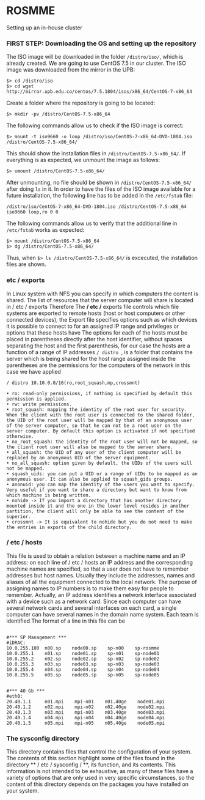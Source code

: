 # ROSMME
Setting up an in-house cluster

### FIRST STEP: Downloading the OS and setting up the repository
The ISO image will be downloaded in the folder `/distro/iso/`, which is already created. We are going to use CentOS 7.5 in our cluster. The ISO image was downloaded from the mirror in the UPB:
```
$> cd /distro/iso
$> cd wget http://mirror.upb.edu.co/centos/7.5.1804/isos/x86_64/CentOS-7-x86_64
```
Create a folder where the repository is going to be located:
```
$> mkdir -pv /distro/CentOS-7.5-x86_64
```
The following commands allow us to check if the ISO image is correct:
```
$> mount -t iso9660 -o loop /distro/iso/CentOS-7-x86_64-DVD-1804.iso /distro/CentOS-7.5-x86_64/
```
This should show the installation files in `/distro/CentOS-7.5-x86_64/`. If everything is as expected, we unmount the image as follows:
```
$> umount /distro/CentOS-7.5-x86_64/
```
After unmounting, no file should be shown in `/distro/CentOS-7.5-x86_64/` after doing `ls` in it.
In order to have the files of the ISO image available for a future installation, the following line has to be added in the `/etc/fstab` file:
```
/distro/iso/CentOS-7-x86_64-DVD-1804.iso /distro/CentOS-7.5-x86_64 iso9660 loop,ro 0 0
```
The following commands allow us to verify that the additional line in `/etc/fstab` works as expected:
```
$> mount /distro/CentOS-7.5-x86_64
$> dg /distro/CentOS-7.5-x86_64/
```
Thus, when `$> ls /distro/CentOS-7.5-x86_64/` is excecuted, the installation files are shown.



### etc / exports
In Linux system with NFS you can specify in which computers the content is shared. The list of resources that the server computer will share is located in / etc / exports Therefore The **/ etc /** exports file controls which file systems are exported to remote hosts (host or host computers or other connected devices), the Export file specifies options such as which devices it is possible to connect to for an assigned IP range and privileges or options that these hosts have
The options for each of the hosts must be placed in parentheses directly after the host identifier, without spaces separating the host and the first parenthesis, for our case the hosts are a function of a range of IP addresses  `/ distro `,  is a folder that contains the server which is being shared for the host range assigned inside the parentheses are the permissions for the computers of the network in this case we have applied

`/ distro 10.10.0.0/16(ro,root_squash,mp,crossmnt)`
```
• ro: read-only permissions, if nothing is specified by default this permission is applied.
• rw: write permissions.
• root_squash: mapping the identity of the root user for security. When the client with the root user is connected to the shared folder, the UID of the root user will be mapped by that of an anonymous user of the server computer, so that he can not be a root user on the server computer. By default this option is activated if not specified otherwise.
• no_root_squash: the identity of the root user will not be mapped, so the client root user will also be mapped to the server share.
• all_squash: the UID of any user of the client computer will be replaced by an anonymous UID of the server equipment.
• no_all_squash: option given by default, the UIDs of the users will not be mapped.
• squash_uids: you can put a UID or a range of UIDs to be mapped as an anonymous user. It can also be applied to squash_gids groups.
• anonuid: you can map the identity of the users you want to specify. Very useful if you want to share a directory but want to know from which machine is being written.
• nohide -> If you import a directory that has another directory mounted inside it and the one in the lower level resides in another partition, the client will only be able to see the content of the superior.
• crossmnt -> It is equivalent to nohide but you do not need to make the entries in exports of the child directory.
```


### / etc / hosts
This file is used to obtain a relation between a machine name and an IP address: on each line of / etc / hosts an IP address and the corresponding machine names are specified, so that a user does not have to remember addresses but host names. Usually they include the addresses, names and aliases of all the equipment connected to the local network. The purpose of assigning names to IP numbers is to make them easy for people to remember. Actually, an IP address identifies a network interface associated with a device such as a network card. Since each computer can have several network cards and several interfaces on each card, a single computer can have several names in the domain name system. Each team is identified The format of a line in this file can be
```

#*** SP Management ***
#iDRAC:
10.0.255.100  n00.sp    node00.sp    sp-n00    sp-rosmme
10.0.255.1    n01.sp    node01.sp    sp-n01    sp-node01
10.0.255.2    n02.sp    node02.sp    sp-n02    sp-node02
10.0.255.3    n03.sp    node03.sp    sp-n03    sp-node03
10.0.255.4    n04.sp    node04.sp    sp-n04    sp-node04
10.0.255.5    n05.sp    node05.sp    sp-n05    sp-node05


#*** 40 Gb ***
#eth0:
20.40.1.1     n01.mpi    mpi-n01    n01.40ge    node01.mpi
20.40.1.2     n02.mpi    mpi-n02    n02.40ge    node02.mpi
20.40.1.3     n03.mpi    mpi-n03    n03.40ge    node03.mpi
20.40.1.4     n04.mpi    mpi-n04    n04.40ge    node04.mpi
20.40.1.5     n05.mpi    mpi-n05    n05.40ge    node05.mpi
```
### The sysconfig directory

This directory contains files that control the configuration of your system. The contents of this section highlight some of the files found in the directory ** / etc / sysconfig / **, its function, and its contents. This information is not intended to be exhaustive, as many of these files have a variety of options that are only used in very specific circumstances, so the content of this directory depends on the packages you have installed on your system.
